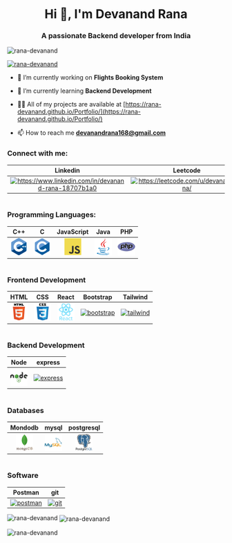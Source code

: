 <h1 align="center">Hi 👋, I'm Devanand Rana</h1>
<h3 align="center">A passionate Backend developer from India</h3>

<p align="left"> <img src="https://komarev.com/ghpvc/?username=rana-devanand&label=Profile%20views&color=0e75b6&style=flat" alt="rana-devanand" /> </p>

<p align="left"> <a href="https://github.com/ryo-ma/github-profile-trophy"><img src="https://github-profile-trophy.vercel.app/?username=rana-devanand" alt="rana-devanand" /></a> </p>

- 🔭 I’m currently working on **Flights Booking System**

- 🌱 I’m currently learning **Backend Development**

- 👨‍💻 All of my projects are available at [https://rana-devanand.github.io/Portfolio/](https://rana-devanand.github.io/Portfolio/)

- 📫 How to reach me **devanandrana168@gmail.com**


<h3 align="left">Connect with me:</h3>
<p align="left">

| Linkedin  | Leetcode | gfg |
|:----:|:-----:|:------:|
|<a href="https://linkedin.com/in/https://www.linkedin.com/in/devanand-rana-18707b1a0" target="blank"><img align="center" src="https://raw.githubusercontent.com/rahuldkjain/github-profile-readme-generator/master/src/images/icons/Social/linked-in-alt.svg" alt="https://www.linkedin.com/in/devanand-rana-18707b1a0" height="30" width="40" /></a> | <a href="https://www.leetcode.com/https://leetcode.com/u/devanand_rana/" target="blank"><img align="center" src="https://raw.githubusercontent.com/rahuldkjain/github-profile-readme-generator/master/src/images/icons/Social/leet-code.svg" alt="https://leetcode.com/u/devanand_rana/" height="30" width="40" /></a>|<a href="https://www.geeksforgeeks.org/user/devanandrana168/" target="blank"><img align="center" src="https://github.com/user-attachments/assets/bd0e4eb0-7cff-4247-b71f-1198061a33d4" alt="https://leetcode.com/u/devanand_rana/" height="30" width="40" /></a>
</p>

#
<h3 align="left">Programming Languages:</h3>

<p align="left"> 

| C++  | C |  JavaScript | Java | PHP |
|:----:|:-----:|:----:|:-----:|:-----:|
|<a href="https://www.w3schools.com/cpp/" target="_blank" rel="noreferrer"> <img src="https://raw.githubusercontent.com/devicons/devicon/master/icons/cplusplus/cplusplus-original.svg" alt="cplusplus" width="40" height="40"/> </a> | <a href="https://www.cprogramming.com/" target="_blank" rel="noreferrer"> <img src="https://raw.githubusercontent.com/devicons/devicon/master/icons/c/c-original.svg" alt="c" width="40" height="40"/> </a> | <a href="https://developer.mozilla.org/en-US/docs/Web/JavaScript" target="_blank" rel="noreferrer"> <img src="https://raw.githubusercontent.com/devicons/devicon/master/icons/javascript/javascript-original.svg" alt="javascript" width="40" height="40"/> </a> | <a href="https://www.java.com" target="_blank" rel="noreferrer"> <img src="https://raw.githubusercontent.com/devicons/devicon/master/icons/java/java-original.svg" alt="java" width="40" height="40"/> </a> |<a href="https://www.php.net" target="_blank" rel="noreferrer"> <img src="https://raw.githubusercontent.com/devicons/devicon/master/icons/php/php-original.svg" alt="php" width="40" height="40"/> </a>|
</p>

#
<h3 align="left">Frontend Development</h3>

<p align="left">
  
| HTML  | CSS |  React | Bootstrap | Tailwind |
|:----:|:-----:|:----:|:-----:|:-----:|
|<a href="https://www.w3.org/html/" target="_blank" rel="noreferrer"> <img src="https://raw.githubusercontent.com/devicons/devicon/master/icons/html5/html5-original-wordmark.svg" alt="html5" width="40" height="40"/> </a> |<a href="https://www.w3schools.com/css/" target="_blank" rel="noreferrer"> <img src="https://raw.githubusercontent.com/devicons/devicon/master/icons/css3/css3-original-wordmark.svg" alt="css3" width="40" height="40"/> </a> |<a href="https://reactjs.org/" target="_blank" rel="noreferrer"> <img src="https://raw.githubusercontent.com/devicons/devicon/master/icons/react/react-original-wordmark.svg" alt="react" width="40" height="40"/> </a>|<a href="https://getbootstrap.com" target="_blank" rel="noreferrer"> <img src="https://github.com/user-attachments/assets/b6d30179-63a4-4f89-a225-fcbf32584903" alt="bootstrap" width="40" height="40"/> </a>|<a href="https://tailwindcss.com/" target="_blank" rel="noreferrer"> <img src="https://www.vectorlogo.zone/logos/tailwindcss/tailwindcss-icon.svg" alt="tailwind" width="40" height="40"/> </a>|
</p>

#
<h3 align="left">Backend Development</h3>

<p align="left">
  
| Node  | express |  
|:----:|:-----:|
|<a href="https://nodejs.org" target="_blank" rel="noreferrer"> <img src="https://raw.githubusercontent.com/devicons/devicon/master/icons/nodejs/nodejs-original-wordmark.svg" alt="nodejs" width="40" height="40"/> </a>|<a href="https://expressjs.com" target="_blank" rel="noreferrer"> <img src="https://github.com/user-attachments/assets/66d6ef8e-b544-40c5-8eef-1b9305766e20" alt="express" width="40" height="40"/> </a>|
</p>


#
<h3 align="left">Databases</h3>

<p align="left">
  
| Mondodb  | mysql | postgresql |  
|:----:|:-----:|:---------:|
|<a href="https://www.mongodb.com/" target="_blank" rel="noreferrer"> <img src="https://raw.githubusercontent.com/devicons/devicon/master/icons/mongodb/mongodb-original-wordmark.svg" alt="mongodb" width="40" height="40"/> </a>|<a href="https://www.mysql.com/" target="_blank" rel="noreferrer"> <img src="https://raw.githubusercontent.com/devicons/devicon/master/icons/mysql/mysql-original-wordmark.svg" alt="mysql" width="40" height="40"/> </a>|<a href="https://www.postgresql.org" target="_blank" rel="noreferrer"> <img src="https://raw.githubusercontent.com/devicons/devicon/master/icons/postgresql/postgresql-original-wordmark.svg" alt="postgresql" width="40" height="40"/> </a> |
</p>

#
<h3 align="left">Software</h3>
<p align="left">

| Postman  | git  |
|:-------:|:-------:|
|<a href="https://postman.com" target="_blank" rel="noreferrer"> <img src="https://www.vectorlogo.zone/logos/getpostman/getpostman-icon.svg" alt="postman" width="40" height="40"/> </a>|<a href="https://git-scm.com/" target="_blank" rel="noreferrer"> <img src="https://www.vectorlogo.zone/logos/git-scm/git-scm-icon.svg" alt="git" width="40" height="40"/> </a> |
</p>



<p><img align="left" src="https://github-readme-stats.vercel.app/api/top-langs?username=rana-devanand&show_icons=true&locale=en&layout=compact" alt="rana-devanand" /></p>

<p>&nbsp;<img align="center" src="https://github-readme-stats.vercel.app/api?username=rana-devanand&show_icons=true&locale=en" alt="rana-devanand" /></p>

<p><img align="center" src="https://github-readme-streak-stats.herokuapp.com/?user=rana-devanand&" alt="rana-devanand" /></p>
